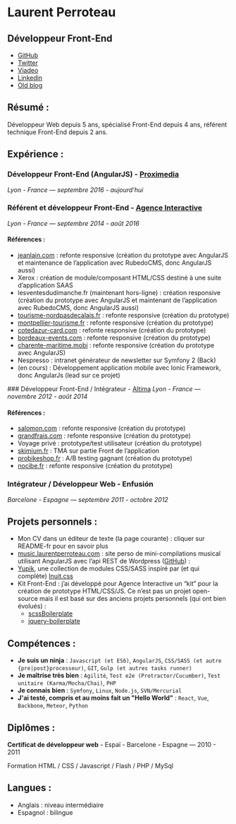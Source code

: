 
Laurent Perroteau
=================

Développeur Front-End
---------------------

* [GitHub](https://github.com/laurentperroteau)
* [Twitter](https://twitter.com/LaurentPeroteau)
* [Viadeo](http://www.viadeo.com/p/0021c8r36v60dr57)
* [Linkedin](https://www.linkedin.com/in/laurent-perroteau-15a6ab68)
* [Old blog](http://laurentperroteau.com/blog)

Résumé :
--------

Développeur Web depuis 5 ans, spécialisé Front-End depuis 4 ans, référent technique Front-End depuis 2 ans.

Expérience :
------------

### Développeur Front-End (AngularJS) - [Proximedia](https://www.proximedia.fr/)
_Lyon - France — septembre 2016 - aujourd’hui_ 

### Référent et développeur Front-End - [Agence Interactive](http://agenceinteractive.com/)
_Lyon - France — septembre 2014 - août 2016_  

#### Références : 

* [jeanlain.com](http://jeanlain.com/) : refonte responsive (création du prototype avec AngularJS et maintenance de l’application avec RubedoCMS, donc AngularJS aussi)
* Xerox : création de module/composant HTML/CSS destiné à une suite d’application SAAS
* lesventesdudimanche.fr (maintenant hors-ligne) : création responsive  (création du prototype avec AngularJS et maintenant de l’application avec RubedoCMS, donc AngularJS aussi)
* [tourisme-nordpasdecalais.fr](http://www.tourisme-nordpasdecalais.fr/) : refonte responsive (création du prototype)
* [montpellier-tourisme.fr](http://www.montpellier-tourisme.fr/) : refonte responsive (création du prototype)
* [cotedazur-card.com](https://cotedazur-card.com/) : refonte responsive (création du prototype)
* [bordeaux-events.com](http://bordeaux-events.com/) : refonte responsive (création du prototype)
* [charente-maritime.mobi](http://charente-maritime.mobi/) : refonte responsive (création du prototype avec AngularJS)
* Nespresso : intranet générateur de newsletter sur Symfony 2 (Back)
* (en cours) : Développement application mobile avec Ionic Framework, donc AngularJs (lead sur ce projet)

### Développeur Front-End / Intégrateur - [Altima](http://www.altima-agency.com)
_Lyon - France — novembre 2012 - août 2014_

#### Références : 

* [salomon.com](http://www.salomon.com/) : refonte responsive (création du prototype)
* [grandfrais.com](http://www.grandfrais.com/) : refonte responsive (création du prototype)
* Voyage privé : prototype/test utilisateur (création du prototype)
* [skimium.fr](http://www.skimium.fr/) : TMA sur partie Front de l’application
* [probikeshop.fr](http://www.probikeshop.fr/) : A/B testing gagnant  (création du prototype)
* [nocibe.fr](http://www.nocibe.fr/) : refonte responsive (création du prototype)


### Intégrateur / Développeur Web - Enfusión
_Barcelone - Espagne — septembre 2011 - octobre 2012_


Projets personnels :
--------------------

* Mon CV dans un éditeur de texte (la page courante) : cliquer sur README-fr pour en savoir plus
* [music.laurentperroteau.com](http://music.laurentperroteau.com) : site perso de mini-compilations musical utilisant AngularJS avec l’api REST de Wordpress ([GitHub](https://github.com/laurentperroteau/music)) :
* [Yupik](http://laurentperroteau.com/yupik/fr/), une collection de modules CSS/SASS inspiré par (et qui complète) [Inuit.css](https://github.com/inuitcss) 
* Kit Front-End : j’ai développé pour Agence Interactive un “kit” pour la création de prototype HTML/CSS/JS. Ce n’est pas un projet open-source mais il est basé sur des anciens projets personnels (qui ont bien évolués) :
    * [scssBoilerplate](https://github.com/laurentperroteau/scssBoilerplate)
    * [jquery-boilerplate](https://github.com/laurentperroteau/jquery-boilerplate)


Compétences :
-------------

* __Je suis un ninja__ : `Javascript (et ES6)`, `AngularJS`, `CSS/SASS (et autre {pre|post}processeur)`, `GIT`, `Gulp (et autres tasks runner)`
* __Je maîtrise très bien__ : `Agilité`, `Test e2e (Protractor/Cucumber)`, `Test unitaire (Karma/Mocha/Chai)`, `PHP`
* __Je connais bien__ : `Symfony`, `Linux`,  `Node.js`, `SVN/Mercurial`
* __J'ai testé, compris et au moins fait un "Hello World"__ : `React`, `Vue`, `Backbone`, `Meteor`, `Python`


Diplômes  :
-----------

__Certificat de développeur web__ - Espaï - Barcelone - Espagne  — 2010 - 2011
                                                                                                         
Formation HTML / CSS / Javascript / Flash / PHP / MySql

Langues :
--------

* Anglais : niveau intermédiaire
* Espagnol : bilingue
